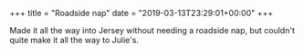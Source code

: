 +++
title = "Roadside nap"
date = "2019-03-13T23:29:01+00:00"
+++

Made it all the way into Jersey without needing a roadside nap, but couldn't quite make it all the way to Julie's.
			